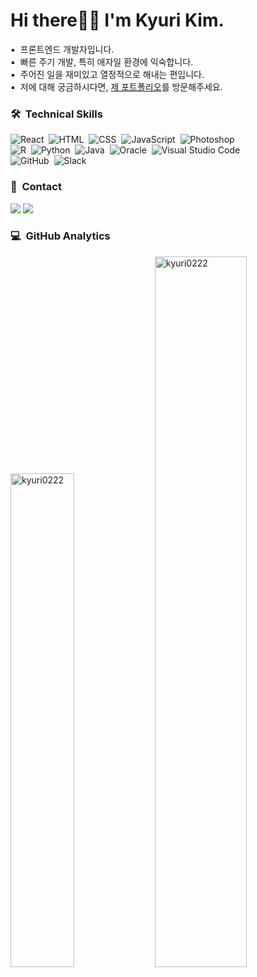 <div>
  <h1>Hi there🖐🏻  I'm Kyuri Kim.</h1>
▪️ &nbsp;프론트엔드 개발자입니다.<br/>
▪️ &nbsp;빠른 주기 개발, 특히 애자일 환경에 익숙합니다.<br/>
▪️ &nbsp;주어진 일을 재미있고 열정적으로 해내는 편입니다.<br/>
▪️ &nbsp;저에 대해 궁금하시다면, <a href="https://www.notion.so/Kyuri-Kim-6fb513b3c11249cc8507bd1c98805f9f"> 제 포트폴리오</a>를 방문해주세요.
  
### 🛠 &nbsp;Technical Skills
![React](https://img.shields.io/badge/-React-05122A?style=flat&logo=React)&nbsp;
![HTML](https://img.shields.io/badge/-HTML-05122A?style=flat&logo=HTML5)&nbsp;
![CSS](https://img.shields.io/badge/-CSS-05122A?style=flat&logo=CSS3&logoColor=1572B6)&nbsp;
![JavaScript](https://img.shields.io/badge/-JavaScript-05122A?style=flat&logo=javascript)&nbsp; 
![Photoshop](https://img.shields.io/badge/-Photoshop-05122A?style=flat&logo=rstudio)&nbsp;<br/>
![R](https://img.shields.io/badge/-R-05122A?style=flat&logo=R)&nbsp;
![Python](https://img.shields.io/badge/-Python-05122A?style=flat&logo=python)&nbsp;
![Java](https://img.shields.io/badge/-Java-05122A?style=flat&logo=java)&nbsp;
![Oracle](https://img.shields.io/badge/-Oracle-05122A?style=flat&logo=oracle)&nbsp;
![Visual Studio Code](https://img.shields.io/badge/-Visual%20Studio%20Code-05122A?style=flat&logo=visual-studio-code&logoColor=007ACC)&nbsp;\
![GitHub](https://img.shields.io/badge/-GitHub-05122A?style=flat&logo=github)&nbsp;
![Slack](https://img.shields.io/badge/-Slack-05122A?style=flat&logo=slack)&nbsp;
<br/>
  
### 🤝 &nbsp;Contact
<a href="mailto:kyuri0222@gmail.com"><img src="https://img.shields.io/badge/-kyuri0222@gmail.com-000000?style=flat&logo=Gmail&logoColor=white"/></a>
<a href="https://instagram.com/kyuriful_"><img src="https://img.shields.io/badge/-@kyuriful__-000000?style=flat&logo=Instagram&logoColor=white"/></a>
</div>

### 💻 &nbsp;GitHub Analytics
  <p>
    <img src="https://github-readme-stats.always0ne.vercel.app/api/top-langs/?username=kyuri0222&layout=compact&hide=html&langs_count=6" alt="kyuri0222" width="45%" />
   <img src="https://github-readme-stats.vercel.app/api?username=kyuri0222&show_icons=true" alt="kyuri0222"  width="54%"/>
  </p>

